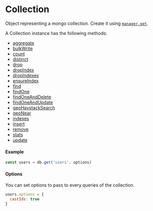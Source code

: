 # Collection

Object representing a mongo collection. Create it using [`manager.get`](../manager/get.md).

A Collection instance has the following methods:
  * [aggregate](/aggregate.md)
  * [bulkWrite](/bulkWrite.md)
  * [count](/count.md)
  * [distinct](/distinct.md)
  * [drop](/drop.md)
  * [dropIndex](/dropIndex.md)
  * [dropIndexes](/dropIndexes.md)
  * [ensureIndex](/ensureIndex.md)
  * [find](/find.md)
  * [findOne](/findOne.md)
  * [findOneAndDelete](/findOneAndDelete.md)
  * [findOneAndUpdate](/findOneAndUpdate.md)
  * [geoHaystackSearch](/geoHaystackSearch.md)
  * [geoNear](/geoNear.md)
  * [indexes](/indexes.md)
  * [insert](/insert.md)
  * [remove](/remove.md)
  * [stats](/stats.md)
  * [update](/update.md)

#### Example

```js
const users = db.get('users', options)
```

#### Options

You can set options to pass to every queries of the collection.
```js
users.options = {
  castIds: true
}
```

